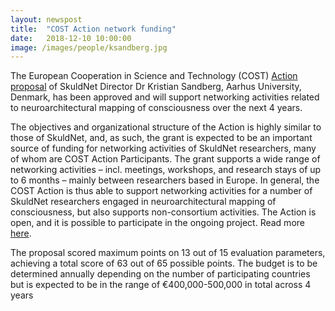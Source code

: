 ```yaml
---
layout: newspost
title:  "COST Action network funding"
date:   2018-12-10 10:00:00
image: /images/people/ksandberg.jpg
---
```

The European Cooperation in Science and Technology (COST) [Action proposal](https://www.cost.eu/actions/CA18106#tabs|Name:overview) of SkuldNet Director Dr Kristian Sandberg, Aarhus University, Denmark, has been approved and will support networking activities related to neuroarchitectural mapping of consciousness over the next 4 years.

The objectives and organizational structure of the Action is highly similar to those of SkuldNet, and, as such, the grant is expected to be an important source of funding for networking activities of SkuldNet researchers, many of whom are COST Action Participants. The grant supports a wide range of networking activities – incl. meetings, workshops, and research stays of up to 6 months – mainly between researchers based in Europe. In general, the COST Action is thus able to support networking activities for a number of SkuldNet researchers engaged in neuroarchitectural mapping of consciousness, but also supports non-consortium activities. The Action is open, and it is possible to participate in the ongoing project. Read more [here](https://www.cost.eu/cost-actions/how-to-participate/).

The proposal scored maximum points on 13 out of 15 evaluation parameters, achieving a total score of 63 out of 65 possible points. The budget is to be determined annually depending on the number of participating countries but is expected to be in the range of €400,000-500,000 in total across 4 years
